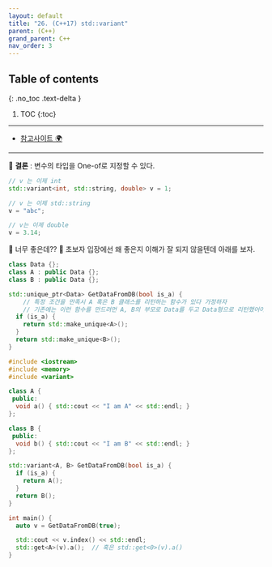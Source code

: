 ```yaml
---
layout: default
title: "26. (C++17) std::variant"
parent: (C++)
grand_parent: C++
nav_order: 3
---
```


## Table of contents
{: .no_toc .text-delta }

1. TOC
{:toc}

---

* [참고사이트 🌍](https://modoocode.com/309)

---

🍅 **결론** : 변수의 타입을 One-of로 지정할 수 있다.

```cpp
// v 는 이제 int
std::variant<int, std::string, double> v = 1;

// v 는 이제 std::string
v = "abc";

// v는 이제 double
v = 3.14;
```

🍅 너무 좋은데?? 🐥 초보자 입장에선 왜 좋은지 이해가 잘 되지 않을텐데 아래를 보자.

```cpp
class Data {};
class A : public Data {};
class B : public Data {};

std::unique_ptr<Data> GetDataFromDB(bool is_a) {
    // 특정 조건을 만족시 A 혹은 B 클래스를 리턴하는 함수가 있다 가정하자
    // 기존에는 이런 함수를 만드려먼 A, B의 부모로 Data를 두고 Data형으로 리턴했어야 한다.
  if (is_a) {
    return std::make_unique<A>();
  }
  return std::make_unique<B>();
}
```

```cpp
#include <iostream>
#include <memory>
#include <variant>

class A {
 public:
  void a() { std::cout << "I am A" << std::endl; }
};

class B {
 public:
  void b() { std::cout << "I am B" << std::endl; }
};

std::variant<A, B> GetDataFromDB(bool is_a) {
  if (is_a) {
    return A();
  }
  return B();
}

int main() {
  auto v = GetDataFromDB(true);

  std::cout << v.index() << std::endl;
  std::get<A>(v).a();  // 혹은 std::get<0>(v).a()
}
```